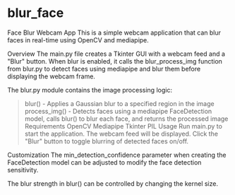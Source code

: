 # blur_face
Face Blur Webcam App
This is a simple webcam application that can blur faces in real-time using OpenCV and mediapipe.

Overview
The main.py file creates a Tkinter GUI with a webcam feed and a "Blur" button. When blur is enabled, it calls the blur_process_img function from blur.py to detect faces using mediapipe and blur them before displaying the webcam frame.

The blur.py module contains the image processing logic:

> blur() - Applies a Gaussian blur to a specified region in the image
> process_img() - Detects faces using a mediapipe FaceDetection model, calls blur() to blur each face, and returns the processed image
Requirements
> OpenCV
> Mediapipe
> Tkinter
> PIL
Usage
Run main.py to start the application. The webcam feed will be displayed. Click the "Blur" button to toggle blurring of detected faces on/off.

Customization
The min_detection_confidence parameter when creating the FaceDetection model can be adjusted to modify the face detection sensitivity.

The blur strength in blur() can be controlled by changing the kernel size.
